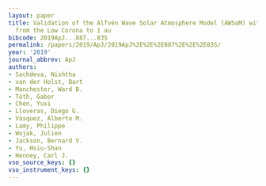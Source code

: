 ```yaml
---
layout: paper
title: Validation of the Alfvén Wave Solar Atmosphere Model (AWSoM) with Observations
  from the Low Corona to 1 au
bibcode: 2019ApJ...887...83S
permalink: /papers/2019/ApJ/2019ApJ%2E%2E%2E887%2E%2E%2E83S/
year: '2019'
journal_abbrev: ApJ
authors:
- Sachdeva, Nishtha
- van der Holst, Bart
- Manchester, Ward B.
- Tóth, Gabor
- Chen, Yuxi
- Lloveras, Diego G.
- Vásquez, Alberto M.
- Lamy, Philippe
- Wojak, Julien
- Jackson, Bernard V.
- Yu, Hsiu-Shan
- Henney, Carl J.
vso_source_keys: {}
vso_instrument_keys: {}
---
```

